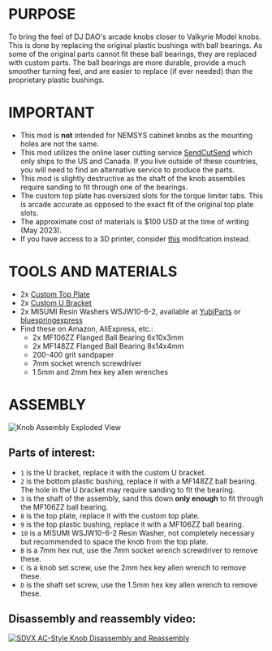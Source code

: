 # PURPOSE
To bring the feel of DJ DAO's arcade knobs closer to Valkyrie Model knobs. This is done by replacing the original plastic bushings with ball bearings. As some of the original parts cannot fit these ball bearings, they are replaced with custom parts. The ball bearings are more durable, provide a much smoother turning feel, and are easier to replace (if ever needed) than the proprietary plastic bushings.

# IMPORTANT
- This mod is **not** intended for NEMSYS cabinet knobs as the mounting holes are not the same.
- This mod utilizes the online laser cutting service [SendCutSend](https://sendcutsend.com/) which only ships to the US and Canada. If you live outside of these countries, you will need to find an alternative service to produce the parts.
- This mod is slightly destructive as the shaft of the knob assemblies require sanding to fit through one of the bearings.
- The custom top plate has oversized slots for the torque limiter tabs. This is arcade accurate as opposed to the exact fit of the original top plate slots.
- The approximate cost of materials is $100 USD at the time of writing (May 2023).
- If you have access to a 3D printer, consider [this](https://github.com/arkeet/svre9-knob-mod) modifcation instead.

# TOOLS AND MATERIALS
- 2x [Custom Top Plate](./top_plate/ORDERING.md)
- 2x [Custom U Bracket](./u_bracket/ORDERING.md)
- 2x MISUMI Resin Washers WSJW10-6-2, available at [YubiParts](https://yubiparts.com/products/misumi-wsjw10-6-2-resin-washers-2x-for-sound-voltex-sdvx?variant=41889513636027) or [bluespringexpress](https://bluespringexpress.net/en-us/products/sound-voltex-misumi-resin-washers-wsjw10-6-2)
- Find these on Amazon, AliExpress, etc.:
    - 2x MF106ZZ Flanged Ball Bearing 6x10x3mm
    - 2x MF148ZZ Flanged Ball Bearing 8x14x4mm
    - 200-400 grit sandpaper
    - 7mm socket wrench screwdriver
    - 1.5mm and 2mm hex key allen wrenches

# ASSEMBLY

![Knob Assembly Exploded View](https://gamerepair.info/images/60_sound_voltex_volume_assembly)

## Parts of interest:
- `1` is the U bracket, replace it with the custom U bracket.
- `2` is the bottom plastic bushing, replace it with a MF148ZZ ball bearing. The hole in the U bracket may require sanding to fit the bearing.
- `3` is the shaft of the assembly, sand this down **only enough** to fit through the MF106ZZ ball bearing.
- `8` is the top plate, replace it with the custom top plate.
- `9` is the top plastic bushing, replace it with a MF106ZZ ball bearing.
- `10` is a MISUMI WSJW10-6-2 Resin Washer, not completely necessary but recommended to space the knob from the top plate.
- `B` is a 7mm hex nut, use the 7mm socket wrench screwdriver to remove these.
- `C` is a knob set screw, use the 2mm hex key allen wrench to remove these.
- `D` is the shaft set screw, use the 1.5mm hex key allen wrench to remove these.

## Disassembly and reassembly video:
[![SDVX AC-Style Knob Disassembly and Reassembly](https://i.ytimg.com/vi/QxZ3BoAf3iQ/hq720.jpg)](https://www.youtube.com/watch?v=QxZ3BoAf3iQ)

